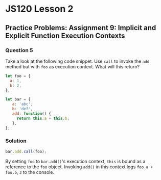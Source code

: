 # JS120 Lesson 2

## Practice Problems: Assignment 9: Implicit and Explicit Function Execution Contexts

### Question 5

Take a look at the following code snippet. Use `call` to invoke the `add` method
but with `foo` as execution context. What will this return?

```js
let foo = {
  a: 1,
  b: 2,
};

let bar = {
   a: 'abc',
   b: 'def',
   add: function() {
     return this.a + this.b;
   },
};
```

### Solution

```js
bar.add.call(foo);
```

By setting `foo` to `bar.add()`'s execution context, `this` is bound as a reference
to the `foo` object. Invoking `add()` in this context logs `foo.a + foo.b`, `3`
to the console.
